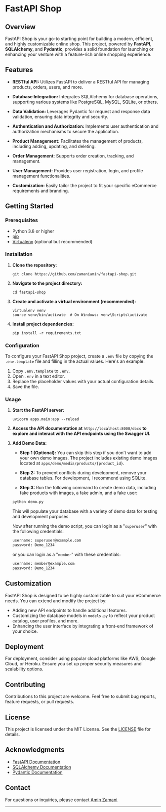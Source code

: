 # FastAPI Shop

## Overview

FastAPI Shop is your go-to starting point for building a modern, efficient, and highly customizable online shop. This
project, powered by **FastAPI**, **SQLAlchemy**, and **Pydantic**, provides a solid foundation for launching or
enhancing your venture with a feature-rich online shopping experience.

## Features

- **RESTful API:** Utilizes FastAPI to deliver a RESTful API for managing products, orders, users, and more.

- **Database Integration:** Integrates SQLAlchemy for database operations, supporting various systems like PostgreSQL,
  MySQL, SQLite, or others.

- **Data Validation:** Leverages Pydantic for request and response data validation, ensuring data integrity and
  security.

- **Authentication and Authorization:** Implements user authentication and authorization mechanisms to secure the
  application.

- **Product Management:** Facilitates the management of products, including adding, updating, and deleting.

- **Order Management:** Supports order creation, tracking, and management.

- **User Management:** Provides user registration, login, and profile management functionalities.

- **Customization:** Easily tailor the project to fit your specific eCommerce requirements and branding.

## Getting Started

### Prerequisites

- Python 3.8 or higher
- [pip](https://pip.pypa.io/en/stable/)
- [Virtualenv](https://pypi.org/project/virtualenv/) (optional but recommended)

### Installation

1. **Clone the repository:**

    ```shell
    git clone https://github.com/zamaniamin/fastapi-shop.git
    ```

2. **Navigate to the project directory:**

    ```shell
    cd fastapi-shop
    ```

3. **Create and activate a virtual environment (recommended):**

    ```shell
    virtualenv venv
    source venv/bin/activate  # On Windows: venv\Scripts\activate
    ```

4. **Install project dependencies:**

    ```shell
    pip install -r requirements.txt
    ```

### Configuration

To configure your FastAPI Shop project, create a `.env` file by copying the `.env.template` file and filling in the
actual values. Here's an example:

1. Copy `.env.template` to `.env`.
2. Open `.env` in a text editor.
3. Replace the placeholder values with your actual configuration details.
4. Save the file.

### Usage

1. **Start the FastAPI server:**

    ```shell
    uvicorn apps.main:app --reload
    ```

2. **Access the API documentation at** `http://localhost:8000/docs` **to explore and interact with the API endpoints
   using the Swagger UI.**

3. **Add Demo Data:**

    - **Step 1 (Optional):** You can skip this step if you don't want to add your own demo images. The project includes
      existing demo images located at `apps/demo/media/products/{product_id}`.

    - **Step 2:** To prevent conflicts during development, remove your database tables. For development, I recommend
      using SQLite.

    - **Step 3:** Run the following command to create demo data, including fake products with images, a fake admin, and
      a fake user:

    ```bash
    python demo.py
    ```

   This will populate your database with a variety of demo data for testing and development purposes.

   Now after running the demo script, you can login as a "`superuser`" with the following credentials:
   ```bash
   username: superuser@example.com
   password: Demo_1234
   ```
   or you can login as a "`member`" with these credentials:
   ```bash
   username: member@example.com
   password: Demo_1234
   ```

## Customization

FastAPI Shop is designed to be highly customizable to suit your eCommerce needs. You can extend and modify the project
by:

- Adding new API endpoints to handle additional features.
- Customizing the database models in `models.py` to reflect your product catalog, user profiles, and more.
- Enhancing the user interface by integrating a front-end framework of your choice.

## Deployment

For deployment, consider using popular cloud platforms like AWS, Google Cloud, or Heroku. Ensure you set up proper
security measures and scalability options.

## Contributing

Contributions to this project are welcome. Feel free to submit bug reports, feature requests, or pull requests.

## License

This project is licensed under the MIT License. See the [LICENSE](LICENSE) file for details.

## Acknowledgments

- [FastAPI Documentation](https://fastapi.tiangolo.com/)
- [SQLAlchemy Documentation](https://www.sqlalchemy.org/)
- [Pydantic Documentation](https://docs.pydantic.dev/latest/)

## Contact

For questions or inquiries, please contact [Amin Zamani](mailto:aminzamani.work@gmail.com).

---
